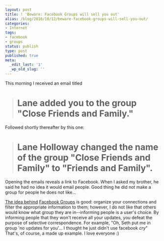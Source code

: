 ```yaml
---
layout: post
title: ! 'Beware: Facebook Groups will sell you out'
alias: /blog/2010/10/12/beware-facebook-groups-will-sell-you-out/
categories:
- Internet
tags:
- facebook
- groups
status: publish
type: post
published: true
meta:
  _edit_last: '1'
  _wp_old_slug: ''
---
```

This morning I received an email titled
<blockquote>
<h1>Lane added you to the group "Close Friends and Family."</h1>
</blockquote>
Followed shortly thereafter by this one:
<blockquote>
<h1>Lane Holloway changed the name of the group "Close Friends and Family" to "Friends and Family".</h1>
</blockquote>
Opening the emails reveals a link to Facebook. When I asked my brother, he said he had no idea it would email people. Good thing he did not make a group for people he does not like...

<a title="Facebook Blog: Groups" href="https://www.facebook.com/blog.php?post=434700832130" target="_blank">The idea behind</a> <a title="Facebook Groups" href="https://www.facebook.com/groups/" target="_blank">Facebook Groups</a> is good: organize your connections and filter the appropriate information to them; however, I do not like that others would know what group they are in--informing people is a user's choice. By informing people that they won't receive all your updates, you defeat the purpose of selective correspondence. For example, "Oh, Seth put me in group 'no updates for you'... I thought he just didn't use facebook *cry*" That's, of course, a made up example. I love everyone :)
